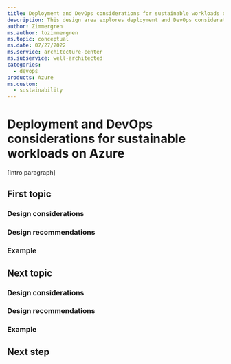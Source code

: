 ```yaml
---
title: Deployment and DevOps considerations for sustainable workloads on Azure
description: This design area explores deployment and DevOps considerations for sustainable workloads on Azure.
author: Zimmergren
ms.author: tozimmergren
ms.topic: conceptual
ms.date: 07/27/2022
ms.service: architecture-center
ms.subservice: well-architected
categories: 
  - devops
products: Azure
ms.custom:
  - sustainability
---
```


# Deployment and DevOps considerations for sustainable workloads on Azure

[Intro paragraph]

## First topic

### Design considerations

### Design recommendations

### Example

## Next topic

### Design considerations

### Design recommendations

### Example

## Next step
